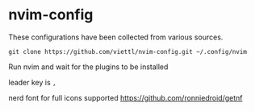 # nvim-config

These configurations have been collected from various sources.


`git clone https://github.com/viettl/nvim-config.git ~/.config/nvim  `


Run nvim and wait for the plugins to be installed


leader key is `,`

nerd font for full icons supported
https://github.com/ronniedroid/getnf
